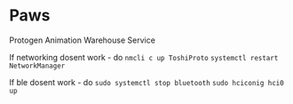 # Paws
Protogen Animation Warehouse Service

If networking dosent work - do 
`nmcli c up ToshiProto`
`systemctl restart NetworkManager`

If ble dosent work - do
`sudo systemctl stop bluetooth`
`sudo hciconig hci0 up`